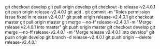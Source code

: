 git checkout develop
git pull origin develop
git checkout -b release-v2.4.0.1
git push origin release-v2.4.0.1
git add .
git commit -m "Roles permission issue fixed in release v2.4.0.1"
git push origin release-v2.4.0.1
git checkout master
git pull origin master
git merge --no-ff release-v2.4.0.1 -m "Merge release v2.4.0.1 into master"
git push origin master
git checkout develop
git merge --no-ff release-v2.4.0.1 -m "Merge release v2.4.0.1 into develop"
git push origin develop
git branch -d release-v2.4.0.1
git push origin --delete release-v2.4.0.1
